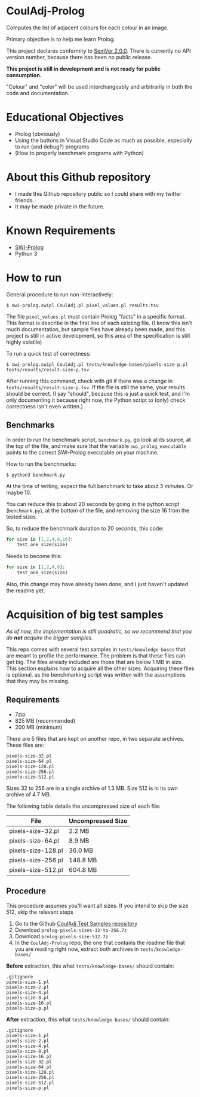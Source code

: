 # CoulAdj-Prolog
Computes the list of adjacent colours for each colour in an image.

Primary objective is to help me learn Prolog. 

This project declares conformity to [SemVer 2.0.0](https://semver.org/spec/v2.0.0.html).
There is currently no API version number, because there has been no public release.

**This project is still in development and is not ready for public consumption.**

"Colour" and "color" will be used interchangeably and arbitrarily in both the code
and documentation.

# Educational Objectives
*   Prolog (obviously)
*   Using the buttons in Visual Studio Code as much as possible,
    especially to run (and debug?) programs
*   (How to properly benchmark programs with Python)

# About this Github repository

*   I made this Github repository public so I could share with my twitter friends.
*   It may be made private in the future.

# Known Requirements
*   [SWI-Prolog](https://www.swi-prolog.org/)
*   Python 3

# How to run

General procedure to run non-interactively:
```
$ swi-prolog.swipl CoulAdj.pl pixel_values.pl results.tsv
```
The file `pixel_values.pl` must contain Prolog "facts" in a specific format.
This format is describe in the first line of each existing file.
(I know this isn't much documentation, but sample files have already been made,
and this project is still in active development, so this area of the
specification is still highly volatile)

To run a quick test of correctness:
```
$ swi-prolog.swipl CoulAdj.pl tests/knowledge-bases/pixels-size-p.pl tests/results/result-size-p.tsv
```
After running this command, check with git if there was a change in `tests/results/result-size-p.tsv`.
If the file is still the same, your results should be correct.
(I say "should", because this is just a quick test, and I'm only documenting
it because right now, the Python script to (only) check correctness isn't even written.)

## Benchmarks
In order to run the benchmark script, `benchmark.py`, go look at its source,
at the top of the file, and make sure that the variable `swi_prolog_executable`
points to the correct SWI-Prolog executable on your machine.

How to run the benchmarks:
```
$ python3 benchmark.py
```
At the time of writing, expect the full benchmark to take about *5 minutes*.
Or maybe 10.

You can reduce this to about 20 seconds by going in the python script (`benchmark.py`),
at the bottom of the file, and removing the size 16 from the tested sizes.

So, to reduce the benchmark duration to 20 seconds, this code:
```Python
for size in [1,2,4,8,16]:
    test_one_size(size)
```
Needs to become this:
```Python
for size in [1,2,4,8]:
    test_one_size(size)
```

Also, this change may have already been done, and I just haven't updated 
the readme yet.



# Acquisition of big test samples
_As of now, the implementation is still quadratic, so we recommend
that you do **not** acquire the bigger samples._

This repo comes with several test samples in `tests/knowledge-bases` that are
meant to profile the performance. The problem is that these files can get big.
The files already included are those that are below 1 MB in size. 
This section explains how to acquire all the other sizes.
Acquiring these files is optional, as the benchmarking script was written
with the assumptions that they may be missing.

## Requirements
*   7zip
*   825 MB (recommended)
*   200 MB (minimum)

There are 5 files that are kept on another repo, in two separate archives.
These files are:
```
pixels-size-32.pl
pixels-size-64.pl
pixels-size-128.pl
pixels-size-256.pl
pixels-size-512.pl
```
Sizes 32 to 256 are in a single archive of 1.3 MB.
Size 512 is in its own archive of 4.7 MB.

The following table details the uncompressed size of each file:

| File | Uncompressed Size |
|------|-------------------|
| pixels-size-32.pl  |   2.2 MB |
| pixels-size-64.pl  |   8.9 MB |
| pixels-size-128.pl |  36.0 MB |
| pixels-size-256.pl | 148.8 MB |
| pixels-size-512.pl | 604.8 MB |

## Procedure
This procedure assumes you'll want all sizes.
If you intend to skip the size 512, skip the relevant steps
1. Go to the Github [CoulAdj Test Samples repository](https://github.com/AmeliaSZK/CoulAdj-TestSamples)
1. Download `prolog-pixels-sizes-32-to-256.7z`
1. Download `prolog-pixels-size-512.7z`
1. In the `CoulAdj-Prolog` repo, the one that contains the readme file that you
are reading right now, extract both archives in `tests/knowledge-bases/`

**Before** extraction, this what `tests/knowledge-bases/` should contain:
```
.gitignore
pixels-size-1.pl
pixels-size-2.pl
pixels-size-4.pl
pixels-size-8.pl
pixels-size-16.pl
pixels-size-p.pl
```

**After** extraction, this what `tests/knowledge-bases/` should contain:
```
.gitignore
pixels-size-1.pl
pixels-size-2.pl
pixels-size-4.pl
pixels-size-8.pl
pixels-size-16.pl
pixels-size-32.pl
pixels-size-64.pl
pixels-size-128.pl
pixels-size-256.pl
pixels-size-512.pl
pixels-size-p.pl
```

